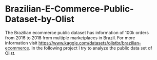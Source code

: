 # Brazilian-E-Commerce-Public-Dataset-by-Olist

The Brazilian ecommerce public dataset has information of 100k orders from 2016 to 2018 from multiple marketplaces in Brazil. For more information visit
https://www.kaggle.com/datasets/olistbr/brazilian-ecommerce.
In the following project I try to analyze the public data set of Olist.
